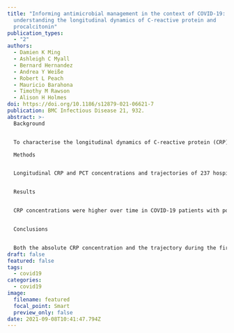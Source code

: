 ```yaml
---
title: "Informing antimicrobial management in the context of COVID-19:
  understanding the longitudinal dynamics of C-reactive protein and
  procalcitonin"
publication_types:
  - "2"
authors:
  - Damien K Ming
  - Ashleigh C Myall
  - Bernard Hernandez
  - Andrea Y Weiße
  - Robert L Peach
  - Mauricio Barahona
  - Timothy M Rawson
  - Alison H Holmes
doi: https://doi.org/10.1186/s12879-021-06621-7
publication: BMC Infectious Disease 21, 932.
abstract: >-
  Background


  To characterise the longitudinal dynamics of C-reactive protein (CRP) and Procalcitonin (PCT) in a cohort of hospitalised patients with COVID-19 and support antimicrobial decision-making.

  Methods


  Longitudinal CRP and PCT concentrations and trajectories of 237 hospitalised patients with COVID-19 were modelled. The dataset comprised of 2,021 data points for CRP and 284 points for PCT. Pairwise comparisons were performed between: (i) those with or without significant bacterial growth from cultures, and (ii) those who survived or died in hospital.


  Results


  CRP concentrations were higher over time in COVID-19 patients with positive microbiology (day 9: 236 vs 123 mg/L, p < 0.0001) and in those who died (day 8: 226 vs 152 mg/L, p < 0.0001) but only after day 7 of COVID-related symptom onset. Failure for CRP to reduce in the first week of hospital admission was associated with significantly higher odds of death. PCT concentrations were higher in patients with COVID-19 and positive microbiology or in those who died, although these differences were not statistically significant.


  Conclusions


  Both the absolute CRP concentration and the trajectory during the first week of hospital admission are important factors predicting microbiology culture positivity and outcome in patients hospitalised with COVID-19. Further work is needed to describe the role of PCT for co-infection. Understanding relationships of these biomarkers can support development of risk models and inform optimal antimicrobial strategies.
draft: false
featured: false
tags:
  - covid19
categories:
  - covid19
image:
  filename: featured
  focal_point: Smart
  preview_only: false
date: 2021-09-08T10:41:47.794Z
---
```

